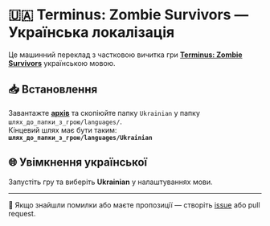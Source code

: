 # 🇺🇦 Terminus: Zombie Survivors — Українська локалізація

Це машинний переклад з частковою вичитка гри [**Terminus: Zombie Survivors**](https://store.steampowered.com/app/1534980/Terminus_Zombie_Survivors/) українською мовою.

## 📥 Встановлення

Завантажте [**архів**](https://github.com/imhvost/Terminus-Zombie-Survivors-UA-Localization/archive/refs/heads/main.zip) та скопіюйте папку `Ukrainian` у папку `шлях_до_папки_з_грою/languages/`.  
Кінцевий шлях має бути таким: **`шлях_до_папки_з_грою/languages/Ukrainian`**

## 🌐 Увімкнення української

Запустіть гру та виберіть **Ukrainian** у налаштуваннях мови.

---

💬 Якщо знайшли помилки або маєте пропозиції — створіть [issue](https://github.com/imhvost/Terminus-Zombie-Survivors-UA-Localization/issues) або pull request.
